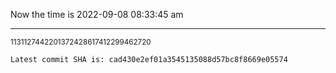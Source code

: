 Now the time is 2022-09-08 08:33:45 am

---

<small>1131127442201372428617412299462720</small>

```txt
Latest commit SHA is: cad430e2ef01a3545135088d57bc8f8669e05574
```
